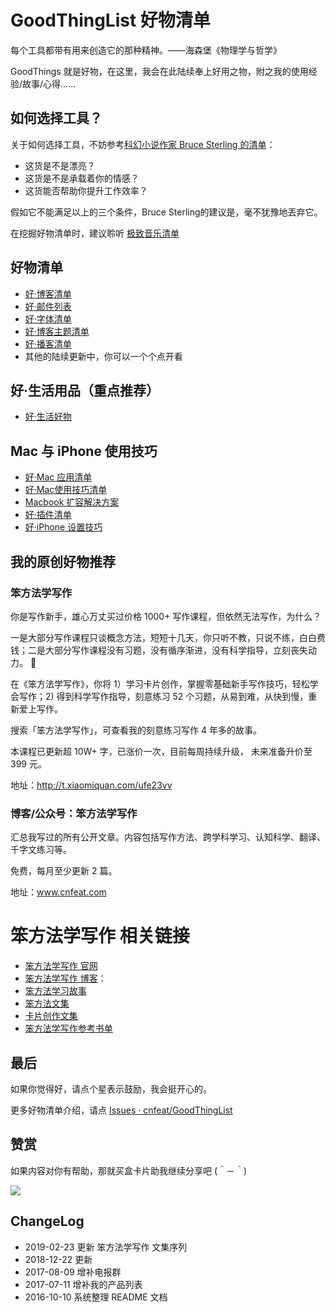 # GoodThingList 好物清单

每个工具都带有用来创造它的那种精神。——海森堡《物理学与哲学》

GoodThings 就是好物，在这里，我会在此陆续奉上好用之物，附之我的使用经验/故事/心得……

## 如何选择工具？

关于如何选择工具，不妨参考[科幻小说作家 Bruce Sterling 的清单](http://www.tonyyet.com/tools)：

- 这货是不是漂亮？
- 这货是不是承载着你的情感？
- 这货能否帮助你提升工作效率？

假如它不能满足以上的三个条件，Bruce Sterling的建议是，毫不犹豫地丟弃它。

在挖掘好物清单时，建议聆听 [极致音乐清单](http://www.xiami.com/search/album/?spm=a1z1s.3521865.23309985.3.eDI0b6&key=The+Essential+Masterpieces)



## 好物清单

- [好·博客清单](https://github.com/cnfeat/GoodThingList/blob/master/GoodBlogList.md)
- [好·邮件列表](https://github.com/cnfeat/GoodThingList/blob/master/GoodMailList.md)
- [好·字体清单](https://github.com/cnfeat/GoodThingList/blob/master/GoodFontList.md)
- [好·博客主题清单](https://github.com/cnfeat/GoodThingList/blob/master/GoodJekyllBlogList.md)
- [好·播客清单](https://github.com/cnfeat/GoodThingList/blob/master/GoodPodcastList.md)
- 其他的陆续更新中，你可以一个个点开看

## 好·生活用品（重点推荐）

- [好·生活好物](https://github.com/cnfeat/GoodThingList/blob/master/GoodLivingGoods.md)


## Mac 与 iPhone 使用技巧

* [好·Mac 应用清单](https://github.com/cnfeat/GoodThingList/blob/master/GoodMacAppList.md)
* [好·Mac使用技巧清单](https://github.com/cnfeat/GoodThingList/blob/master/GoodMacSkillList.md)
* [Macbook 扩容解决方案](https://github.com/cnfeat/GoodThingList/blob/master/MacbookProSSDUpdate.md)
* [好·插件清单](https://github.com/cnfeat/GoodThingList/blob/master/GoodChromePluginList.md)
* [好·iPhone 设置技巧](https://github.com/cnfeat/GoodThingList/blob/master/MyiPhoneDestopSetting.md)

## 我的原创好物推荐


### 笨方法学写作

你是写作新手，雄心万丈买过价格 1000+ 写作课程，但依然无法写作，为什么？

一是大部分写作课程只谈概念方法，短短十几天，你只听不教，只说不练，白白费钱；二是大部分写作课程没有习题，没有循序渐进，没有科学指导，立刻丧失动力。 

在《笨方法学写作》，你将 1）学习卡片创作，掌握零基础新手写作技巧，轻松学会写作；2) 得到科学写作指导，刻意练习 52 个习题，从易到难，从快到慢，重新爱上写作。 

搜索「笨方法学写作」，可查看我的刻意练习写作 4 年多的故事。

本课程已更新超 10W+ 字，已涨价一次，目前每周持续升级， 未来准备升价至 399 元。

地址：http://t.xiaomiquan.com/ufe23vv


### 博客/公众号：笨方法学写作

汇总我写过的所有公开文章。内容包括写作方法、跨学科学习、认知科学、翻译、千字文练习等。

免费，每月至少更新 2 篇。

地址：www.cnfeat.com 




# 笨方法学写作 相关链接

- [笨方法学写作 官网](http://www.LearnWritingTheHardWay.cn)
- [笨方法学写作 博客](http://www.cnfeat.com)：
- [笨方法学习故事](http://story.learnwritingthehardway.cn/)
- [笨方法文集](http://book.learnthingsthehardway.com/)
- [卡片创作文集](http://card.learnwritingthehardway.cn/)
- [笨方法学写作参考书单](https://www.douban.com/doulist/45064751/)

## 最后

如果你觉得好，请点个星表示鼓励，我会挺开心的。

更多好物清单介绍，请点 [Issues · cnfeat/GoodThingList](https://github.com/cnfeat/GoodThingList/issues)

## 赞赏


如果内容对你有帮助，那就买盒卡片助我继续分享吧 (＾－＾)

![](https://s2.ax1x.com/2019/03/16/AZUnVU.png)


## ChangeLog

- 2019-02-23 更新 笨方法学写作 文集序列
- 2018-12-22 更新
- 2017-08-09 增补电报群
- 2017-07-11 增补我的产品列表
- 2016-10-10 系统整理 README 文档